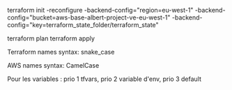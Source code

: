 
terraform init -reconfigure -backend-config="region=eu-west-1"  -backend-config="bucket=aws-base-albert-project-ve-eu-west-1" -backend-config="key=terraform_state_folder/terraform_state"

terraform plan
terraform apply

Terraform names syntax: snake_case

AWS names syntax: CamelCase

Pour les variables : prio 1 tfvars, prio 2 variable d'env, prio 3 default